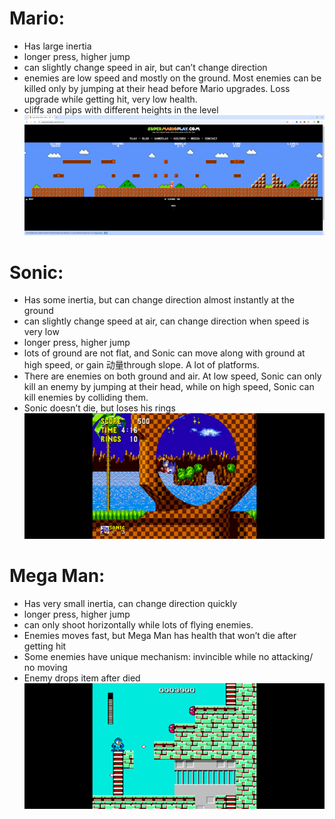 # Mario: 
* Has large inertia
* longer press, higher jump
* can slightly change speed in air, but can’t change direction
* enemies are low speed and mostly on the ground. Most enemies can be killed only by jumping at their head before Mario upgrades. Loss upgrade while getting hit, very low health. 
* cliffs and pips with different heights in the level
![alt text](https://github.com/hl1752a/game-dev-spring2025/blob/main/img/mario-gameplay.png)


# Sonic:
* Has some inertia, but can change direction almost instantly at the ground
* can slightly change speed at air, can change direction when speed is very low
* longer press, higher jump
* lots of ground are not flat, and Sonic can move along with ground at high speed, or gain 动量through slope. A lot of platforms.
* There are enemies on both ground and air. At low speed, Sonic can only kill an enemy by jumping at their head, while on high speed, Sonic can kill enemies by colliding them.
* Sonic doesn’t die, but loses his rings
![alt text](https://github.com/hl1752a/game-dev-spring2025/blob/main/img/sonic-gameplay.png)


# Mega Man:
* Has very small inertia, can change direction quickly
* longer press, higher jump
* can only shoot horizontally while lots of flying enemies.
* Enemies moves fast, but Mega Man has health that won’t die after getting hit 
* Some enemies have unique mechanism: invincible while no attacking/ no moving
* Enemy drops item after died
![alt text](https://github.com/hl1752a/game-dev-spring2025/blob/main/img/megaman-gameplay.png)
